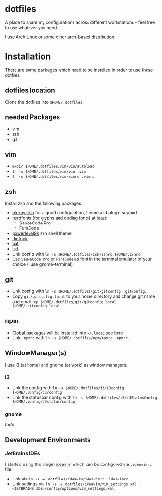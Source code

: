 # dotfiles
A place to share my configurations across different workstations - feel free to use whatever you need.

I use [Arch Linux](https://www.archlinux.org/) or some other [arch-based distribution](https://wiki.archlinux.org/index.php/Arch-based_distributions). 

# Installation
There are some packages which need to be installed in order to use these dotfiles

## dotfiles location
Clone the dotfiles into `$HOME/.dotfiles`.

## needed Packages
- vim 
- zsh 
- git

## vim
- `mkdir $HOME/.dotfiles/vim/vim/autoload` 
- `ln -s $HOME/.dotfiles/vim/vim .vim`
- `ln -s $HOME/.dotfiles/vim/vimrc .vimrc`

## zsh
Install zsh and the following packages.

- [oh-my-zsh](https://github.com/robbyrussell/oh-my-zsh) for a good configuration, theme and plugin support.
- [nerdfonts](https://github.com/ryanoasis/nerd-fonts) (for glyphs and coding fonts) at least:
	+ SauceCode Pro
	+ FuraCode
- [powerlevel9k](https://github.com/Powerlevel9k/powerlevel9k/wiki/Install-Instructions) zsh shell theme
- [thefuck](https://github.com/nvbn/thefuck)
- [bat](https://github.com/sharkdp/bat)
- [lsd](https://github.com/Peltoche/lsd)
- Link config with `ln -s $HOME/.dotfiles/zsh/zshrc $HOME/.zshrc`.
- Use `SauceCode Pro` or `FuraCode` as font in the terminal emulator of your choice (I use gnome-terminal)

## git
- Link config with `ln -s $HOME/.dotfiles/git/gitconfig .gitconfig`.
- Copy `git/gitconfig.local` to your home directory and change git name and email:
`cp $HOME/.dotfiles/git/gitconfig.local $HOME/.gitconfig.local`

## npm
- Global packages will be installed into `~/.local` see [here](http://michaelb.org/the-right-way-to-do-global-npm-install-without-sudo/)
- Link `.npmrc` with `ln -s $HOME/.dotfiles/npm/npmrc .npmrc`.

## WindowManager(s)
I use i3 (at home) and gnome (at work) as window managers.

### i3
- Link the config with `ln -s $HOME/.dotfiles/i3/i3config $HOME/.config/i3/config`
- Link the statusbar config with `ln -s $HOME/.dotfiles/i3/i3StatusConfig $HOME/.config/i3status/config`

### gnome
_todo_


## Development Environments

### JetBrains IDEs
I started using the plugin [ideavim](https://github.com/JetBrains/ideavim) which can be configured via `.ideavimrc`
file. 
- Link via `ln -s ~/.dotfiles/ideavim/ideavimrc .ideavimrc`.
- Link settings via `ln -s ~/.dotfiles/ideavim/vim_settings.xml .<JETBRAINS IDE>/config/options/vim_settings.xml`


